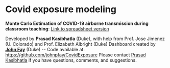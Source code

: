 # Covid exposure modeling

**Monte Carlo Estimation of COVID-19 airborne transmission during classroom teaching**:  [Link to spreadsheet version](javascript:void(0))

Developed by **Prasad Kasibhatla** (Duke), with help from Prof. Jose Jimenez (U. Colorado) and Prof. Elizabeth Albright (Duke)
Dashboard created by [**John Fay**](mailto:john.fay@duke.edu) (Duke) -- Code available at: https://github.com/johnpfay/CovidExposure
Please contact [Prasad Kasibhatla](mailto:psk9@duke.edu) if you have questions, comments, and suggestions. 